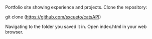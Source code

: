 Portfolio site showing experience and projects. Clone the repository:

git clone (https://github.com/sxcueto/catsAPI)

Navigating to the folder you saved it in. Open index.html in your web browser.